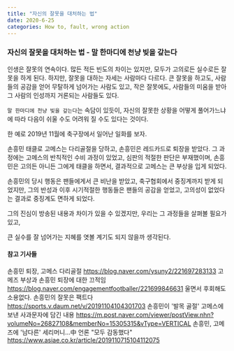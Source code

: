```yaml
---
title: "자신의 잘못을 대처하는 법"
date: 2020-6-25
categories: How to, fault, wrong action
---
```



### 자신의 잘못을 대처하는 법 - 말 한마디에 천냥 빚을 갚는다


인생은 잘못의 연속이다. 많든 적든 빈도의 차이는 있지만, 모두가 고의로든 실수로든 잘못을 하게 된다.
하지만, 잘못을 대하는 자세는 사람마다 다르다.
큰 잘못을 하고도, 사람들의 공감을 얻어 무탈하게 넘어가는 사람도 있고,
작은 잘못에도, 사람들의 미움을 받아 그 사람의 인성까지 거론되는 사람들도 있다.

`말 한마디에 천냥 빚을 갚는다`는 속담이 있듯이, 
자신의 잘못한 상황을 어떻게 풀어가느냐에 따라 다음이 쉬울 수도 어려워 질 수도 있다는 것이다.


한 예로 2019년 11월에 축구장에서 일어난 일화를 보자.

손흥민 태클로 고메스는 다리골절을 당하고, 손흥민은 레드카드로 퇴장을 받았다. 
그 과정에는 고메스의 반칙적인 수비 과정이 있었고,
심판의 적절한 판단은 부재했이며,
손흥민은 고의든 아니든 그에게 태클을 하면서, 
결과적으로 고메스는 큰 부상을 입게 되었다.

손흥민의 당시 행동은 팬들에게서 큰 비난을 받았고, 축구협회에서 중징계까지 받게 되었지만, 
그의 반성과 이후 시기적절한 행동들은 팬들의 공감을 얻었고, 고의성이 없었다는 결과로 중징계도 면하게 되었다.

그의 진심이 방송된 내용과 차이가 있을 수 있겠지만,
우리는 그 과정들을 살펴볼 필요가 있고,

큰 실수를 잘 넘어가는 지혜를 엿볼 계기도 되지 않을까 생각된다.


#### 참고 기사들

손흥민 퇴장, 고메스 다리골절 <https://blog.naver.com/ysuny2/221697283133>
고메즈 부상과 손흥민 퇴장에 대한 끄적임 <https://blog.naver.com/engagementfootballer/221699846631>
울면서 후회해도 소용없다. 손흥민의 잘못은 팩트다 <https://sports.v.daum.net/v/20191104104301703>
손흥민이 '발목 골절' 고메스에 보낸 사과문자에 담긴 내용 <https://m.post.naver.com/viewer/postView.nhn?volumeNo=26827108&memberNo=15305315&vType=VERTICAL>
손흥민, 고메즈에 '남다른' 세리머니…中 언론 "모두 감동했다" <https://www.asiae.co.kr/article/2019110715104112075>

